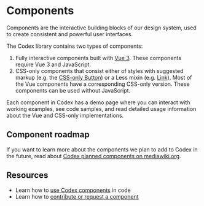 # Components

Components are the interactive building blocks of our design system, used to create consistent and powerful user interfaces.

The Codex library contains two types of components:

1. Fully interactive components built with [Vue 3](https://vuejs.org/). These components require
Vue 3 and JavaScript.
2. CSS-only components that consist either of styles with suggested markup (e.g. the
[CSS-only Button](./demos/button.md#css-only-version)) or a Less mixin (e.g.
[Link](./mixins/link.md)). Most of the Vue components have a corresponding CSS-only version. These
components can be used without JavaScript.

Each component in Codex has a demo page where you can interact with working examples, see code samples, and read detailed usage information about the Vue and CSS-only implementations.

## Component roadmap

If you want to learn more about the components we plan to add to Codex in the future, read about
[Codex planned components on mediawiki.org](https://www.mediawiki.org/wiki/Design_Systems_Team/Codex_Planned_Components).

## Resources

- Learn how to [use Codex components](../using-codex/usage.html#using-components) in code
- Learn how to [contribute or request a component](../contributing/overview.html)
